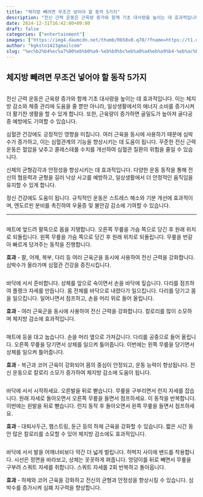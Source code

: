 ```yaml
---
title: "체지방 빼려면 무조건 넣어야 할 동작 5가지"
description: "전신 근력 운동은 근육량 증가와 함께 기초 대사량을 높이는 데 효과적입니다. 이는 체지방 감소와 체중 관리에 도움을 줄 뿐만 아니라, 일상생활에서의 에너지 소비를 증가시켜 더 활기찬 생활을 할 수 있게 합니다. 또한, 근육량이 증가하면 골밀도가 높아져 골다공증 예방에도"
date: 2024-12-31T16:42:00+09:00
draft: false
categories: ["entertainment"]
images: ["https://img4.daumcdn.net/thumb/R658x0.q70/?fname=https://t1.daumcdn.net/news/202412/13/tenbody/20241213173002144enxe.jpg", "https://t1.daumcdn.net/news/202412/13/tenbody/20241213173002404gtld.gif", "https://t1.daumcdn.net/news/202412/13/tenbody/20241213173002802mwln.gif", "https://t1.daumcdn.net/news/202412/13/tenbody/20241213173003123guub.gif", "https://t1.daumcdn.net/news/202412/13/tenbody/20241213173003887smkc.gif"]
author: "kgkstn1423gmailcom"
slug: "%ec%b2%b4%ec%a7%80%eb%b0%a9-%eb%b9%bc%eb%a0%a4%eb%a9%b4-%eb%ac%b4%ec%a1%b0%ea%b1%b4-%eb%84%a3%ec%96%b4%ec%95%bc-%ed%95%a0-%eb%8f%99%ec%9e%91-5%ea%b0%80%ec%a7%80"
---
```


<h2 >체지방 빼려면 무조건 넣어야 할 동작 5가지</h2> <figure ><img src="https://img4.daumcdn.net/thumb/R658x0.q70/?fname=https://t1.daumcdn.net/news/202412/13/tenbody/20241213173002144enxe.jpg" alt=""/></figure> <p>전신 근력 운동은 근육량 증가와 함께 기초 대사량을 높이는 데 효과적입니다. 이는 체지방 감소와 체중 관리에 도움을 줄 뿐만 아니라, 일상생활에서의 에너지 소비를 증가시켜 더 활기찬 생활을 할 수 있게 합니다. 또한, 근육량이 증가하면 골밀도가 높아져 골다공증 예방에도 기여할 수 있습니다.</p> <p>심혈관 건강에도 긍정적인 영향을 미칩니다. 여러 근육을 동시에 사용하기 때문에 심박수가 증가하고, 이는 심혈관계의 기능을 향상시키는 데 도움이 됩니다. 꾸준한 전신 근력 운동은 혈압을 낮추고 콜레스테롤 수치를 개선하여 심혈관 질환의 위험을 줄일 수 있습니다.</p> <p>신체의 균형감각과 안정성을 향상시키는 데 효과적입니다. 다양한 운동 동작을 통해 전신의 협응력과 균형을 길러 낙상 사고를 예방하고, 일상생활에서 더 안정적인 움직임을 유지할 수 있게 합니다.</p> <p>정신 건강에도 도움이 됩니다. 규칙적인 운동은 스트레스 해소와 기분 개선에 효과적이며, 엔도르핀 분비를 촉진하여 우울증 및 불안감 감소에 기여할 수 있습니다.</p> <hr /> <figure ><img src="https://t1.daumcdn.net/news/202412/13/tenbody/20241213173002404gtld.gif" alt=""/></figure> <p>매트에 엎드려 팔뚝으로 몸을 지탱합니다. 오른쪽 무릎을 가슴 쪽으로 당긴 후 원래 위치로 되돌립니다. 왼쪽 무릎을 가슴 쪽으로 당긴 후 원래 위치로 되돌립니다. 무릎을 번갈아 빠르게 당겨주는 동작을 진행합니다.</p> <p><strong>효과</strong> - 팔, 어깨, 복부, 다리 등 여러 근육군을 동시에 사용하여 전신 근력을 강화합니다. 심박수가 올라가며 심혈관 건강을 증진시킵니다.</p> <figure ><img src="https://t1.daumcdn.net/news/202412/13/tenbody/20241213173002802mwln.gif" alt=""/></figure> <p>바닥에 서서 준비합니다. 상체를 앞으로 숙이면서 손을 바닥에 짚습니다. 다리를 점프하여 플랭크 자세를 만듭니다. 몸 전체를 바닥으로 내렸다가 일으킵니다. 다리를 당기고 몸을 일으킵니다. 일어나면서 점프하고, 손을 머리 위로 들어 올립니다.</p> <p><strong>효과</strong> - 여러 근육군을 동시에 사용하여 전신 근력을 강화합니다. 칼로리를 많이 소모하며 체지방 감소에 효과적입니다.</p> <figure ><img src="https://t1.daumcdn.net/news/202412/13/tenbody/20241213173003123guub.gif" alt=""/></figure> <p>매트에 등을 대고 눕습니다. 손을 머리 옆으로 가져갑니다. 다리를 공중으로 들어 올립니다. 오른쪽 무릎을 당기면서 상체를 일으켜 틀어줍니다. 이번에는 왼쪽 무릎을 당기면서 상체를 일으켜 틀어줍니다.</p> <p><strong>효과</strong> - 복근과 코어 근육이 강화되어 몸의 중심이 안정되고, 운동 능력이 향상됩니다. 전신 운동으로 칼로리 소모가 증가하여 체지방 감소에 도움이 됩니다.</p> <figure ><img src="https://t1.daumcdn.net/news/202412/13/tenbody/20241213173003887smkc.gif" alt=""/></figure> <p>바닥에 서서 시작하세요. 오른발을 뒤로 뻗습니다. 무릎을 구부리면서 런지 자세를 잡습니다. 원래 자세로 돌아오면서 오른쪽 무릎을 들면서 점프하세요. 이 동작을 반복합니다. 이번에는 왼발을 뒤로 뻗습니다. 런지 동작 후 돌아오면서 왼쪽 무릎을 들면서 점프하세요.</p> <p><strong>효과</strong> - 대퇴사두근, 햄스트링, 둔근 등의 하체 근육을 강화할 수 있습니다. 짧은 시간 동안 많은 칼로리를 소모할 수 있어 체지방 감소에도 효과적입니다.</p> <figure ><img src="https://t1.daumcdn.net/news/202412/13/tenbody/20241213173004367ilqv.gif" alt=""/></figure> <p>바닥에 서서 발을 어깨너비보다 약간 더 넓게 벌립니다. 허벅지 사이에 밴드를 착용합니다. 시선은 정면을 바라보고, 상체는 꼿꼿하게 펴줍니다. 엉덩이를 뒤로 빼면서 무릎을 구부려 스쿼트 자세를 취합니다. 스쿼트 자세를 2회 반복하고 돌아옵니다.</p> <p><strong>효과</strong> - 하체와 코어 근육을 강화하고 전신의 균형과 안정성을 향상시킬 수 있습니다. 심박수를 증가시켜 심폐 지구력을 향상합니다.</p>